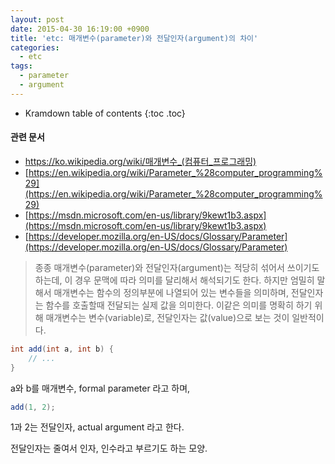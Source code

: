 ```yaml
---
layout: post
date: 2015-04-30 16:19:00 +0900
title: 'etc: 매개변수(parameter)와 전달인자(argument)의 차이'
categories:
  - etc
tags:
  - parameter
  - argument
---
```


* Kramdown table of contents
{:toc .toc}

#### 관련 문서

- https://ko.wikipedia.org/wiki/매개변수_(컴퓨터_프로그래밍)
- [https://en.wikipedia.org/wiki/Parameter_%28computer_programming%29](https://en.wikipedia.org/wiki/Parameter_%28computer_programming%29)
- [https://msdn.microsoft.com/en-us/library/9kewt1b3.aspx](https://msdn.microsoft.com/en-us/library/9kewt1b3.aspx)
- [https://developer.mozilla.org/en-US/docs/Glossary/Parameter](https://developer.mozilla.org/en-US/docs/Glossary/Parameter)

> 종종 매개변수(parameter)와 전달인자(argument)는 적당히 섞어서 쓰이기도 하는데, 이 경우 문맥에 따라 의미를 달리해서 해석되기도 한다. 하지만 엄밀히 말해서 매개변수는 함수의 정의부분에 나열되어 있는 변수들을 의미하며, 전달인자는 함수를 호출할때 전달되는 실제 값을 의미한다. 이같은 의미를 명확히 하기 위해 매개변수는 변수(variable)로, 전달인자는 값(value)으로 보는 것이 일반적이다.

```java
int add(int a, int b) {
    // ...
}
```

a와 b를 매개변수, formal parameter 라고 하며,

```java
add(1, 2);
```

1과 2는 전달인자, actual argument 라고 한다.

전달인자는 줄여서 인자, 인수라고 부르기도 하는 모양.
